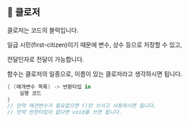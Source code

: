 ## 📌 클로저

클로저는 코드의 블럭입니다.

일급 시민(first-citizen)이기 때문에 변수, 상수 등으로 저장할 수 있고,

전달인자로 전달이 가능합니다.

함수는 클로저의  일종으로, 이름이 있는 클로저라고 생각하시면 됩니다.

```swift
{ (매개변수 목록) -> 반환타입 in
	실행 코드
}
// 만약 매견변수가 필요없으면 ()만 쓰시고 사용하시면 됩니다.
// 만약 반한타입이 없다면 void를 쓰면 됩니다.
```
